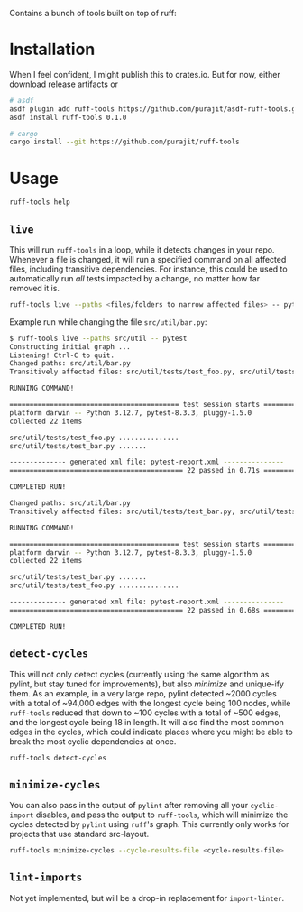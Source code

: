 Contains a bunch of tools built on top of ruff:

# Installation
When I feel confident, I might publish this to crates.io. But for now, either download release artifacts or

``` sh
# asdf
asdf plugin add ruff-tools https://github.com/purajit/asdf-ruff-tools.git
asdf install ruff-tools 0.1.0

# cargo
cargo install --git https://github.com/purajit/ruff-tools
```

# Usage

``` sh
ruff-tools help
```

## `live`
This will run `ruff-tools` in a loop, while it detects changes in your repo. Whenever
a file is changed, it will run a specified command on all affected files, including
transitive dependencies. For instance, this could be used to automatically run _all_
tests impacted by a change, no matter how far removed it is.

``` sh
ruff-tools live --paths <files/folders to narrow affected files> -- pytest
```

Example run while changing the file `src/util/bar.py`:

``` sh
$ ruff-tools live --paths src/util -- pytest
Constructing initial graph ...
Listening! Ctrl-C to quit.
Changed paths: src/util/bar.py
Transitively affected files: src/util/tests/test_foo.py, src/util/tests/test_bar.py, src/util/baz.py, src/util/bar.py

RUNNING COMMAND!

========================================== test session starts ===========================================
platform darwin -- Python 3.12.7, pytest-8.3.3, pluggy-1.5.0
collected 22 items

src/util/tests/test_foo.py ...............
src/util/tests/test_bar.py .......

-------------- generated xml file: pytest-report.xml ---------------
=========================================== 22 passed in 0.71s ===========================================

COMPLETED RUN!

Changed paths: src/util/bar.py
Transitively affected files: src/util/tests/test_bar.py, src/util/tests/test_foo.py, src/util/bar.py, src/util/foo.py

RUNNING COMMAND!

========================================== test session starts ===========================================
platform darwin -- Python 3.12.7, pytest-8.3.3, pluggy-1.5.0
collected 22 items

src/util/tests/test_bar.py .......
src/util/tests/test_foo.py ...............

-------------- generated xml file: pytest-report.xml ---------------
=========================================== 22 passed in 0.68s ===========================================

COMPLETED RUN!
```

## `detect-cycles`
This will not only detect cycles (currently using the same algorithm as pylint,
but stay tuned for improvements), but also _minimize_ and unique-ify them. As an
example, in a very large repo, pylint detected ~2000 cycles with a total of ~94,000
edges with the longest cycle being 100 nodes, while `ruff-tools` reduced that down
to ~100 cycles with a total of ~500 edges, and the longest cycle being 18 in length.
It will also find the most common edges in the cycles, which could indicate places
where you might be able to break the most cyclic dependencies at once.

``` sh
ruff-tools detect-cycles
```

## `minimize-cycles`
You can also pass in the output of `pylint` after removing all your `cyclic-import`
disables, and pass the output to `ruff-tools`, which will minimize the cycles detected
by `pylint` using `ruff`'s graph. This currently only works for projects that use
standard src-layout.

``` sh
ruff-tools minimize-cycles --cycle-results-file <cycle-results-file>
```

## `lint-imports`
Not yet implemented, but will be a drop-in replacement for `import-linter`.
